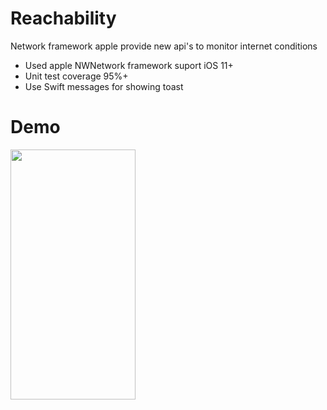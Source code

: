 # Reachability

Network framework apple provide new api's to monitor internet conditions 
- Used apple NWNetwork framework suport iOS 11+
- Unit test coverage 95%+
- Use Swift messages for showing toast

# Demo 
 <img src="https://user-images.githubusercontent.com/6416095/218246937-155c5338-0fea-450b-9809-aa836b4429f8.MP4"
 width="200" height="400">

